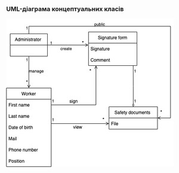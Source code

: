 ### UML-діаграма концептуальних класів
![uml](https://github.com/oleksandrblazhko/ai204-kostetskij/blob/laboratory-work-5/2-SoftwareDesign/2.1-UMLConceptClasses/UMLConceptClasses.jpg)
